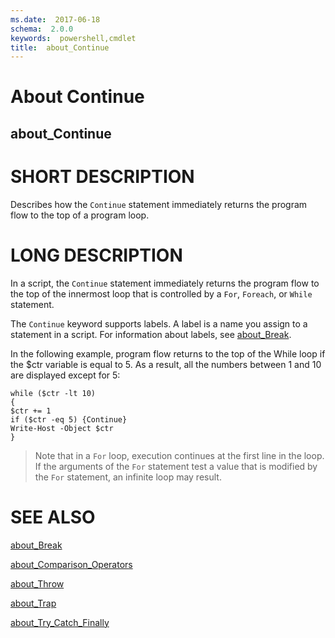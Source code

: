 ```yaml
---
ms.date:  2017-06-18
schema:  2.0.0
keywords:  powershell,cmdlet
title:  about_Continue
---
```


# About Continue
## about_Continue


# SHORT DESCRIPTION

Describes how the `Continue` statement immediately returns the program flow
to the top of a program loop.

# LONG DESCRIPTION

In a script, the `Continue` statement immediately returns the program flow
to the top of the innermost loop that is controlled by a `For`, `Foreach`, or
`While` statement.

The `Continue` keyword supports labels. A label is a name you assign to a
statement in a script. For information about labels, see [about_Break](about_Break.md).

In the following example, program flow returns to the top of the While loop
if the $ctr variable is equal to 5. As a result, all the numbers between 1
and 10 are displayed except for 5:

```
while ($ctr -lt 10)
{
$ctr += 1
if ($ctr -eq 5) {Continue}
Write-Host -Object $ctr
}
```

>Note that in a `For` loop, execution continues at the first line in the
>loop. If the arguments of the `For` statement test a value that is
>modified by the `For` statement, an infinite loop may result.

# SEE ALSO

[about_Break](about_Break.md)

[about_Comparison_Operators](about_Comparison_Operators.md)

[about_Throw](about_Throw.md)

[about_Trap](about_Trap.md)

[about_Try_Catch_Finally](about_Try_Catch_Finally.md)
